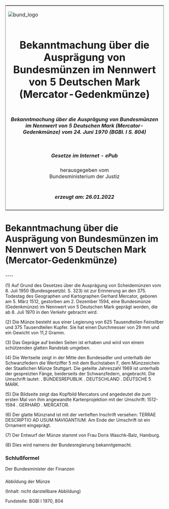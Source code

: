 <span id="DECKBLATT.html"></span>

<table border="0" frame="border" width="100%">

<tr valign="top">

<td align="left">

![bund\_logo](BfJ_2021_Web_de_de.gif)

</td>

<td align="right">

 

</td>

</tr>

<tr align="center" valign="middle">

<td colspan="2">

# Bekanntmachung über die Ausprägung von Bundesmünzen im Nennwert von 5 Deutschen Mark (Mercator-Gedenkmünze)

</td>

</tr>

<tr align="center" valign="middle">

<td colspan="2">

##### Bekanntmachung über die Ausprägung von Bundesmünzen im Nennwert von 5 Deutschen Mark (Mercator-Gedenkmünze) vom 24. Juni 1970 (BGBl. I S. 804)

</td>

</tr>

<tr align="center" valign="middle">

<td colspan="2">

  
  

##### Gesetze im Internet - ePub  
  
herausgegeben vom  
Bundesministerium der Justiz

</td>

</tr>

<tr align="center" valign="bottom">

<td colspan="2">

  
  

##### erzeugt am: 26.01.2022

</td>

</tr>

</table>

<span id="BJNR008040970.html"></span>

# Bekanntmachung über die Ausprägung von Bundesmünzen im Nennwert von 5 Deutschen Mark (Mercator-Gedenkmünze)

<span id="BJNR008040970BJNE000100307.html"></span>

###   
\----

<div>

<div class="jnhtml">

<div>

<div class="jurAbsatz">

(1) Auf Grund des Gesetzes über die Ausprägung von Scheidemünzen vom 8.
Juli 1950 (Bundesgesetzbl. S. 323) ist zur Erinnerung an den 375.
Todestag des Geographen und Kartographen Gerhard Mercator, geboren am 5.
März 1512, gestorben am 2. Dezember 1594, eine Bundesmünze (Gedenkmünze)
im Nennwert von 5 Deutschen Mark geprägt worden, die ab 8. Juli 1970 in
den Verkehr gebracht wird.

</div>

<div class="jurAbsatz">

(2) Die Münze besteht aus einer Legierung von 625 Tausendteilen
Feinsilber und 375 Tausendteilen Kupfer. Sie hat einen Durchmesser von
29 mm und ein Gewicht von 11,2 Gramm.

</div>

<div class="jurAbsatz">

(3) Das Gepräge auf beiden Seiten ist erhaben und wird von einem
schützenden glatten Randstab umgeben.

</div>

<div class="jurAbsatz">

(4) Die Wertseite zeigt in der Mitte den Bundesadler und unterhalb der
Schwanzfedern die Wertziffer 5 mit dem Buchstaben F, dem Münzzeichen der
Staatlichen Münze Stuttgart. Die geteilte Jahreszahl 1969 ist unterhalb
der gespreizten Fänge, beiderseits der Schwanzfedern, angebracht. Die
Umschrift lautet: . BUNDESREPUBLIK . DEUTSCHLAND . DEUTSCHE 5 MARK.

</div>

<div class="jurAbsatz">

(5) Die Bildseite zeigt das Kopfbild Mercators und angedeutet die zum
ersten Mal von ihm angewandte Kartenprojektion mit der Umschrift:
1512-1594 . GERHARD . MERCATOR.

</div>

<div class="jurAbsatz">

(6) Der glatte Münzrand ist mit der vertieften Inschrift versehen:
TERRAE DESCRIPTIO AD USUM NAVIGANTIUM. Am Ende der Umschrift ist ein
Ornament eingeprägt.

</div>

<div class="jurAbsatz">

(7) Der Entwurf der Münze stammt von Frau Doris Waschk-Balz, Hamburg.

</div>

<div class="jurAbsatz">

(8) Dies wird namens der Bundesregierung bekanntgemacht.

</div>

</div>

</div>

</div>

<span id="BJNR008040970BJNE000200307.html"></span>

### Schlußformel  

<div>

<div class="jnhtml">

<div>

<div class="jurAbsatz">

<span class="SP">Der Bundesminister der Finanzen</span>

</div>

</div>

</div>

</div>

<span id="BJNR008040970BJNE000300307.html"></span>

###   
Abbildung der Münze

<div>

<div class="jnhtml">

<div>

<div class="jurAbsatz">

(Inhalt: nicht darstellbare Abbildung)  

<div class="kommentar_Fundstelle">

Fundstelle: BGBl I 1970, 804

</div>

</div>

</div>

</div>

</div>
